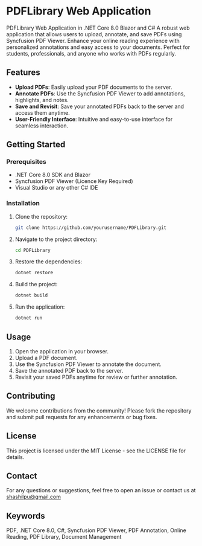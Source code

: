 # PDFLibrary Web Application
PDFLibrary Web Application in .NET Core 8.0 Blazor and C# A robust web application that allows users to upload, annotate, and save PDFs using Syncfusion PDF Viewer. Enhance your online reading experience with personalized annotations and easy access to your documents. Perfect for students, professionals, and anyone who works with PDFs regularly.

## Features
- **Upload PDFs**: Easily upload your PDF documents to the server.
- **Annotate PDFs**: Use the Syncfusion PDF Viewer to add annotations, highlights, and notes.
- **Save and Revisit**: Save your annotated PDFs back to the server and access them anytime.
- **User-Friendly Interface**: Intuitive and easy-to-use interface for seamless interaction.

## Getting Started
### Prerequisites
- .NET Core 8.0 SDK and Blazor 
- Syncfusion PDF Viewer (Licence Key Required)
- Visual Studio or any other C# IDE

### Installation
1. Clone the repository:
    ```bash
    git clone https://github.com/yourusername/PDFLibrary.git
    ```
2. Navigate to the project directory:
    ```bash
    cd PDFLibrary
    ```
3. Restore the dependencies:
    ```bash
    dotnet restore
    ```
4. Build the project:
    ```bash
    dotnet build
    ```
5. Run the application:
    ```bash
    dotnet run
    ```

## Usage
1. Open the application in your browser.
2. Upload a PDF document.
3. Use the Syncfusion PDF Viewer to annotate the document.
4. Save the annotated PDF back to the server.
5. Revisit your saved PDFs anytime for review or further annotation.

## Contributing
We welcome contributions from the community! Please fork the repository and submit pull requests for any enhancements or bug fixes.

## License
This project is licensed under the MIT License - see the LICENSE file for details.

## Contact
For any questions or suggestions, feel free to open an issue or contact us at shashilpu@gmail.com

## Keywords
PDF, .NET Core 8.0, C#, Syncfusion PDF Viewer, PDF Annotation, Online Reading, PDF Library, Document Management

